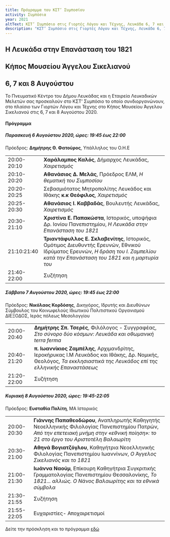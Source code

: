 ```yaml
---
title: Πρόγραμμα του ΚΣΤ’ Συμποσίου
activity: Συμπόσια
year: 2021
altText: ΚΣΤ’ Συμπόσιο στις Γιορτές Λόγου και Τέχνης, Λευκάδα 6, 7 και 8 Αυγούστου 2021, *Η Λευκάδα στην Επανάσταση του 1821*. Το προγράμμα του Συμποσίου ΚΣΤ’ βρίσκεται [εδώ](/xroniko/symposia/symposio_26.html).
description: "ΚΣΤ’ Συμπόσιο στις Γιορτές Λόγου και Τέχνης, Λευκάδα 6, 7 και 8 Αυγούστου 2021, *Η Λευκάδα στην Επανάσταση του 1821*."
---
```


## Η Λευκάδα στην Επανάσταση του 1821
## Κήπος Μουσείου Άγγελου Σικελιανού
## 6, 7 και 8 Αυγούστου

Το Πνευματικό Κέντρο του Δήμου Λευκάδας και η Εταιρεία Λευκαδικών Μελετών σας προσκαλούν στο ΚΣΤ’ Συμπόσιο το οποίο συνδιοργανώνουν, στο πλαίσιο των Γιορτών Λόγου και Τέχνης στο Κήπος Μουσείου Άγγελου Σικελιανού στις 6, 7 και 8 Αυγούστου 2020.

#### Πρόγραμμα

##### Παρασκευή 6 Αυγούστου 2020, ώρες: 19:45 έως 22:00

Πρόεδρος: **Δημήτρης Θ. Φατούρος**, Υπάλληλος του Ο.Η.Ε

|                              |                        |
| :--------------------------- | :----------------------|
|20:00-20:10 |**Χαράλαμπος Καλός**, Δήμαρχος Λευκάδας, *Χαιρετισμός*
|20:10-20:20 |**Αθανάσιος Δ. Μελάς**, Πρόεδρος ΕΛΜ, *Η θεματική του Συμποσίου*
|20:20-20:25 | Σεβασμιότατος Μητροπολίτης Λευκάδος και Ιθάκης **κ.κ Θεόφιλος**, *Χαιρετισμός*
|20:25-20:30 |**Αθανάσιος Ι. Καββαδάς**, Βουλευτής Λευκάδας, *Χαιρετισμός*
|20:30-21:10 |**Χριστίνα Ε. Παπακώστα**, Ιστορικός, υποψήφια Δρ. Ιονίου Πανεπιστημίου, *Η Λευκάδα στην Επανάσταση του 1821*
|21:10:21:40 |**Τριαντάφυλλος Ε. Σκλαβενίτης**, Ιστορικός, Ομότιμος Διευθυντής Ερευνών, Εθνικού Ιδρύματος Ερευνών, *Η δράση του Ι. Ζαμπελίου κατά την Επανάσταση του 1821 και η μαρτυρία του*
|21:40-22:00 |Συζήτηση

##### Σάββατο 7 Αυγούστου 2020, ώρες: 19:45 έως 22:00

Πρόεδρος: **Νικόλαος Κορδόσης**, Δικηγόρος, Ιδρυτής και Διευθύνων Σύμβουλος του Κοινωφελούς Ιδιωτικού Πολιτιστικού Οργανισμού ΔΙΕΞΟΔΟΣ, Ιεράς πόλεως Μεσολογγίου

|                              |                        |
| :--------------------------- | :----------------------|
|20:00-20:40 |**Δημήτρης Σπ. Τσερές**, Φιλόλογος - Συγγραφέας, *Στο σύνορο δύο κόσμων: Λευκάδα και οθωμανική terra ferma*
|20:40-21:20 |**π. Ιωαννίκιος Ζαμπέλης**, Αρχιμανδρίτης, Ιεροκήρυκας Ι.Μ Λευκάδος και Ιθάκης, Δρ. Νομικής, Θεολόγος, *Τα εκκλησιαστικά της Λευκάδος επί της ελληνικής Επαναστάσεως*
|21:20-22:00 |Συζήτηση

##### Κυριακή 8 Αυγούστου 2020, ώρες: 19:45-22:05

Πρόεδρος: **Ευσταθία Πολίτη**, ΜΑ Ιστορικός

|                              |                        |
| :--------------------------- | :----------------------|
|20:00-20:30 |**Γιάννης Παπαθεοδώρου**, Αναπληρωτής Καθηγητής Νεοελληνικής Φιλολογίας Πανεπιστημίου Πατρών, *Από την επετειακή μνήμη στην «εθνική ποίηση»: το 21 στο έργο του Αριστοτέλη Βαλαωρίτη*
|20:30-21:00 |**Αθηνά Βογιατζόγλου**, Καθηγήτρια Νεοελληνικής Φιλολογίας Πανεπιστημίου Ιωαννίνων, *Ο Άγγελος Σικελιανός και το 1821*
|21:00-21:30 |**Ιωάννα Ναούμ**, Επίκουρη Καθηγήτρια Συγκριτικής Γραμματολογίας Πανεπιστημίου Θεσσαλονίκης, *Το 1821... αλλιώς. Ο Νάνος Βαλαωρίτης και τα εθνικά σύμβολα*
|21:30-21:55 |Συζήτηση
|21:55-22:05 |Ευχαριστίες- Αποχαιρετισμοί

Δείτε την πρόσκληση και το πρόγραμμα [εδώ](/documents/prosklhsh_symposio_26.pdf)
